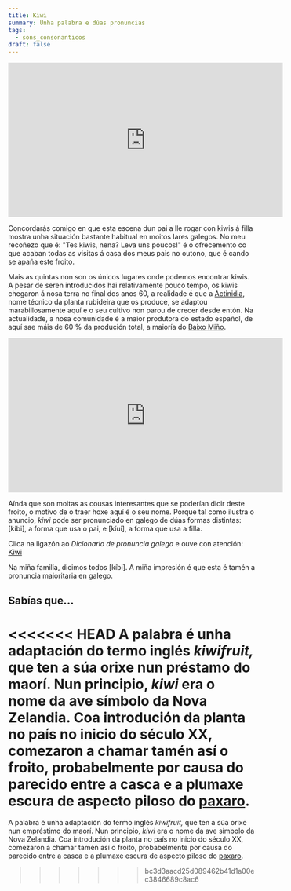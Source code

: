 ```yaml
---
title: Kiwi
summary: Unha palabra e dúas pronuncias
tags:
  - sons_consonanticos
draft: false
---
```

<iframe width="560" height="315" src="https://www.youtube.com/embed/ga5Xo6lDZw4" title="YouTube video player" frameborder="0" allow="accelerometer; autoplay; clipboard-write; encrypted-media; gyroscope; picture-in-picture; web-share" allowfullscreen></iframe>

Concordarás comigo en que esta escena dun pai a lle rogar con kiwis á filla mostra unha situación bastante habitual en moitos lares galegos. No meu recoñezo que é: "Tes kiwis, nena? Leva uns poucos!" é o ofrecemento co que acaban todas as visitas á casa dos meus pais no outono, que é cando se apaña este froito.

Mais as quintas non son os únicos lugares onde podemos encontrar kiwis. A pesar de seren introducidos hai relativamente pouco tempo, os kiwis chegaron á nosa terra no final dos anos 60, a realidade é que a [Actinidia](https://gl.wikipedia.org/wiki/Kiwi_(planta)), nome técnico da planta rubideira que os produce, se adaptou marabillosamente aquí e o seu cultivo non parou de crecer desde entón. Na actualidade, a nosa comunidade é a maior produtora do estado español, de aquí sae máis de 60 % da produción total, a maioría do [Baixo Miño](https://gl.wikipedia.org/wiki/Comarca_do_Baixo_Mi%C3%B1o).

<iframe width="560" height="315" src="https://www.youtube.com/embed/LNewb3EQav4" title="YouTube video player" frameborder="0" allow="accelerometer; autoplay; clipboard-write; encrypted-media; gyroscope; picture-in-picture; web-share" allowfullscreen></iframe>

Aínda que son moitas as cousas interesantes que se poderían dicir deste froito, o motivo de o traer hoxe aquí é o seu nome. Porque tal como ilustra o anuncio, *kiwi* pode ser pronunciado en galego de dúas formas distintas: \[kíbi], a forma que usa o pai, e \[kíui], a forma que usa a filla.

Clica na ligazón ao *Dicionario de pronuncia galega* e ouve con atención: [Kiwi](https://ilg.usc.es/pronuncia/?pq=&q=kiwi&l=1&c%5B%5D=0)

Na miña familia, dicimos todos \[kíbi]. A miña impresión é que esta é tamén a pronuncia maioritaria en galego.

## Sabías que...

<<<<<<< HEAD
A palabra é unha adaptación do termo inglés *kiwifruit,* que ten a súa orixe nun préstamo do maorí. Nun principio, *kiwi* era o nome da ave símbolo da Nova Zelandia. Coa introdución da planta no país no inicio do século XX, comezaron a chamar tamén así o froito, probabelmente por causa do parecido entre a casca e a plumaxe escura de aspecto piloso do [paxaro](https://gl.wikipedia.org/wiki/Kiwis).
=======
A palabra é unha adaptación do termo inglés *kiwifruit,* que ten a súa orixe nun empréstimo do maorí. Nun principio, *kiwi* era o nome da ave símbolo da Nova Zelandia. Coa introdución da planta no país no inicio do século XX, comezaron a chamar tamén así o froito, probabelmente por causa do parecido entre a casca e a plumaxe escura de aspecto piloso do [paxaro](https://gl.wikipedia.org/wiki/Kiwis).
>>>>>>> bc3d3aacd25d089462b41d1a00ec3846689c8ac6
